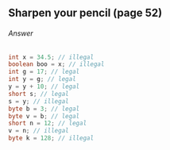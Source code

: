 ## Sharpen your pencil (page 52)
###### Answer

```java
int x = 34.5; // illegal
boolean boo = x; // illegal
int g = 17; // legal
int y = g; // legal
y = y + 10; // legal
short s; // legal
s = y; // illegal
byte b = 3; // legal
byte v = b; // legal
short n = 12; // legal
v = n; // illegal
byte k = 128; // illegal
```
